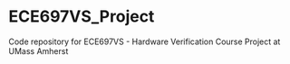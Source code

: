 # ECE697VS_Project
Code repository for ECE697VS - Hardware Verification Course Project at UMass Amherst
